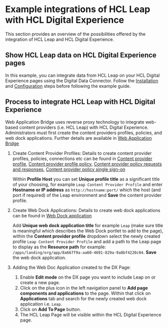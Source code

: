 # Example integrations of HCL Leap with HCL Digital Experience

This section provides an overview of the possibilities offered by the integration of HCL Leap and HCL Digital Experience.

## Show HCL Leap data on HCL Digital Experience pages 

In this example, you can integrate data from HCL Leap on your HCL Digital Experience pages using the Digital Data Connector. Follow the [Installation](../installation/index.md) and [Configuration](../configuration/index.md) steps before following the example guide.

## Process to integrate HCL Leap with HCL Digital Experience

Web Application Bridge uses reverse proxy technology to integrate web-based content providers (i.e. HCL Leap) with HCL Digital Experience. Administrators must first create the content providers profiles, policies, and web dock applications. Further details are available in [Web Application Bridge](../../wab/index.md)

1. Create Content Provider Profiles:
   Details to create content provider profiles, policies, connections etc can be found in [Content provider profile](../../wab/wab/h_wab_provider), [Content provider profile policy](../../wab/wab/h_wab_policy), [Content provider policy requests and responses](../../wab/wab/h_wab_response), [Content provider policy single sign-on](../../wab/wab/h_wab_auth)
   
   Within **Profile Host** you can set **Unique profile title** as a significant title of your choosing, for example `Leap Content Provider Profile` and enter **Hostname or IP address** as `http://hostname:port/` which the host (and port if required) of the Leap environment and **Save** the content provider profile.

2. Create Web Dock Applications: 
   Details to create web dock applications can be found in [Web Dock application](../../wab/wab/h_wab_dock.md)
   
   Add **Unique web dock application title** for example `Leap` (make sure title is meaningful which describes the Web Dock portlet to add to the page), within the **Content provider profile** dropdown select the newly created profile `Leap Content Provider Profile` and add a path to the Leap page to display as the **Resource path** for example: `/apps/landing/org/app/8a667f9a-aa60-4691-829a-9a8bf4220c04`. **Save** the web dock application.

3. Adding the Web Doc Application created to the DX Page:
   1. Enable **Edit mode** on the DX page you want to include Leap on or create a new page. 
   2. Click on the plus icon in the left navigation panel to **Add page components and applications** to the page. Within that click on **Applications** tab and search for the newly created web dock application i.e. `Leap`.
   3. Click on **Add To Page** button.
   4. The HCL Leap Page will be visible within the HCL Digital Experience page.